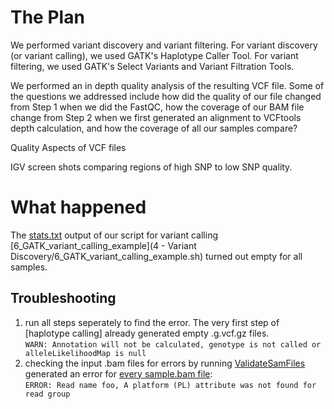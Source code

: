 # The Plan

We performed variant discovery and variant filtering. For variant discovery (or variant calling), we used GATK's Haplotype Caller Tool. For variant filtering, we used GATK's Select Variants and Variant Filtration Tools.

We performed an in depth quality analysis of the resulting VCF file. Some of the questions we addressed include how did the quality of our file changed from Step 1 when we did the FastQC, how the coverage of our BAM file change from Step 2 when we first generated an alignment to VCFtools depth calculation, and how the coverage of all our samples compare?


Quality Aspects of VCF files

IGV screen shots comparing regions of high SNP to low SNP quality.

# What happened

The [stats.txt](link) output of our script for variant calling [6_GATK_variant_calling_example](4 - Variant Discovery/6_GATK_variant_calling_example.sh) turned out empty for all samples.

## Troubleshooting
1. run all steps seperately to find the error. The very first step of [haplotype calling] already generated empty .g.vcf.gz files. </br>
`WARN: Annotation will not be calculated, genotype is not called or alleleLikelihoodMap is null` </br>
3. checking the input .bam files for errors by running [ValidateSamFiles](link) generated an error for [every sample.bam file](link):</br>
`ERROR: Read name foo, A platform (PL) attribute was not found for read group`</br>
